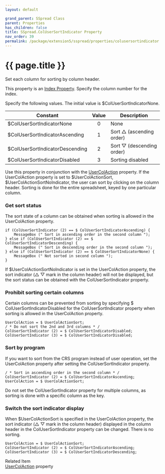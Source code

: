 ```yaml
---
layout: default

grand_parent: SSpread Class
parent: Properties
has_children: false
title: SSpread.ColUserSortIndicator Property
nav_order: 39
permalink: /package/extension5/sspread/properties/colusersortindicator
---
```

# {{ page.title }}

Set each column for sorting by column header.

This property is an <a href="package/extension5/sspread/#index-property-">Index Property</a>. Specify the column number for the index.

Specify the following values. The initial value is $ColUserSortIndicatorNone.

| Constant                        | Value | Description               |
|---------------------------------|:-----:|---------------------------|
| $ColUserSortIndicatorNone       |   0   | None                      |
| $ColUserSortIndicatorAscending  |   1   | Sort △ (ascending order)  |
| $ColUserSortIndicatorDescending |   2   | Sort ▽ (descending order) |
| $ColUserSortIndicatorDisabled   |   3   | Sorting disabled          |

Use this property in conjunction with the <a href="/package/extension5/sspread/properties/usercolaction">UserColAction</a> property. If the UserColAction property is set to $UserColActionSort, $UserColActionSortNoIndicator, the user can sort by clicking on the column header. Sorting is done for the entire spreadsheet, keyed by one particular column.

### Get sort status

The sort state of a column can be obtained when sorting is allowed in the UserColAction property.
```
if (ColUserSortIndicator (2) == $ ColUserSortIndicatorAscending) {
    MessageBox (" Sort in ascending order in the second column ");
} else if (ColUserSortIndicator (2) == $ ColUserSortIndicatorDescending) {
    MessageBox (" Sort in descending order in the second column ");
} else if (ColUserSortIndicator (2) == $ ColUserSortIndicatorNone) {
    MessageBox (" Not sorted in second column ");
}
```

If $UserColActionSortNoIndicator is set in the UserColAction property, the sort indicator (△ ▽ mark in the column header) will not be displayed, but the sort status can be obtained with the ColUserSortIndicator property.

### Prohibit sorting certain columns

Certain columns can be prevented from sorting by specifying $ ColUserSortIndicatorDisabled for the ColUserSortIndicator property when sorting is allowed in the UserColAction property.

```
UserColAction = $ UserColActionSort;
/ * Do not sort the 2nd and 3rd columns * /
ColUserSortIndicator (2) = $ ColUserSortIndicatorDisabled;
ColUserSortIndicator (3) = $ ColUserSortIndicatorDisabled;
```

### Sort by program

If you want to sort from the CRS program instead of user operation, set the UserColAction property after setting the ColUserSortIndicator property.

```
/ * Sort in ascending order in the second column * /
ColUserSortIndicator (2) = $ ColUserSortIndicatorAscending;
UserColAction = $ UserColActionSort;
```
Do not set the ColUserSortIndicator property for multiple columns, as sorting is done with a specific column as the key.

### Switch the sort indicator display

When $UserColActionSort is specified in the UserColAction property, the sort indicator (△ ▽ mark in the column header) displayed in the column header in the ColUserSortIndicator property can be changed. There is no sorting.

```
UserColAction = $ UserColActionSort;
ColUserSortIndicator (2) = $ ColUserSortIndicatorAscending;
ColUserSortIndicator (3) = $ ColUserSortIndicatorDescending;
```

Related Item<br>
<a href="/package/extension5/sspread/properties/usercolaction">UserColAction</a> property
